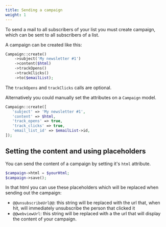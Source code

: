 ```yaml
---
title: Sending a campaign
weight: 1
---
```


To send a mail to all subscribers of your list you must create campaign, which can be sent to all subscribers of a list.

A campaign can be created like this:

```php
Campaign::create()
    ->subject('My newsletter #1') 
    ->content($html)
    ->trackOpens()
    ->trackClicks()
    ->to($emailList);
```

The `trackOpens` and `trackClicks` calls are optional.

Alternatively you could manually set the attributes on a `Campaign` model.

```php
Campaign::create([
   'subject' => 'My newsletter #1',
   'content' => $html,
   'track_opens' => true,
   'track_clicks' => true,
   'email_list_id' => $emailList->id,
]);
```

## Setting the content and using placeholders

You can send the content of a campaign by setting it's `html` attribute.

```php
$campaign->html = $yourHtml;
$campaign->save();
```

In that html you can use these placeholders which will be replaced when sending out the campaign:

- `@@unsubscribeUrl@@`: this string will be replaced with the url that, when hit, will immediately unsubscribe the person that clicked it
- `@@webviewUrl`: this string will be replaced with a the url that will display the content of your campaign.

